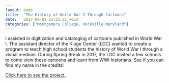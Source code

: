 ```yaml
---
layout: page
title:  "The History of World War I Through Cartoons"
date:   2017-09-01 21:21:21 +053
categories: ["Montgomery College, Rockville Maryland"]
---
```


I assisted in digitization and cataloging of cartoons published in World War I. The assistant director of the Kluge Center (LOC) wanted to create a program to teach high school students the history of World War I through a visual medium. During Spring Break in 2017, the LOC invited a few schools to come view these cartoons and learn from WWI historians. See if you can find my name in the credits!

[Click here to see the project.](https://www.loc.gov/item/webcast-8114)
